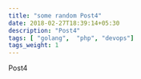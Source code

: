 ```yaml
---
title: "some random Post4"
date: 2018-02-27T18:39:14+05:30
description: "Post4"
tags: [ "golang",  "php", "devops"]
tags_weight: 1
---
```

Post4